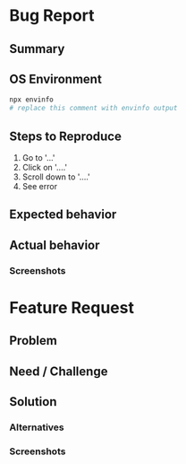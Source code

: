 
<!--Select Bug Report OR Feature Request, DELETE the unnecessary section -->

<!--Delete Bug Report if you want a Feature Request-->
# Bug Report

## Summary
<!--- Explain the problem briefly below -->

## OS Environment

```bash
npx envinfo
# replace this comment with envinfo output
```

## Steps to Reproduce
<!--- Describe exactly how to reproduce the bug, using a minimal test-case -->
1. Go to '...'
2. Click on '....'
3. Scroll down to '....'
4. See error

## Expected behavior
<!--Describe what you expected to happen when running the steps above-->

## Actual behavior
<!--Describe what actually happened-->

### Screenshots
<!--If applicable, add screenshots to help explain your problem-->

<!--Delete Feature Request if you want a Bug Report-->
# Feature Request
<!--- Verify first that your feature was not already discussed -->
## Problem
<!-- Describe the problem you are trying to solve -->

## Need / Challenge
<!-- Describe what do you need, eg: I need [feature] so that [benefit]-->

## Solution
<!-- Describe the desired behavior -->

### Alternatives
<!-- Describe alternative solutions or features you have considered -->

### Screenshots
<!-- Add any screenshots about the feature request here -->